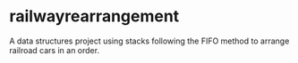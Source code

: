 # railwayrearrangement
A data structures project using stacks following the FIFO method to arrange railroad cars in an order.
